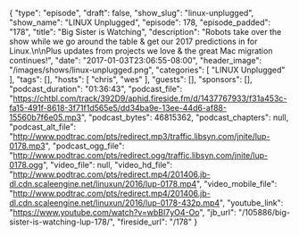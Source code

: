 {
  "type": "episode",
  "draft": false,
  "show_slug": "linux-unplugged",
  "show_name": "LINUX Unplugged",
  "episode": 178,
  "episode_padded": "178",
  "title": "Big Sister is Watching",
  "description": "Robots take over the show while we go around the table & get our 2017 predictions in for Linux.\n\nPlus updates from projects we love & the great Mac migration continues!",
  "date": "2017-01-03T23:06:55-08:00",
  "header_image": "/images/shows/linux-unplugged.png",
  "categories": [
    "LINUX Unplugged"
  ],
  "tags": [],
  "hosts": [
    "chris",
    "wes"
  ],
  "guests": [],
  "sponsors": [],
  "podcast_duration": "01:36:43",
  "podcast_file": "https://chtbl.com/track/392D9/aphid.fireside.fm/d/1437767933/f31a453c-fa15-491f-8618-3f71f1d565e5/dd34ba9e-13ee-44d6-af88-15560b7f6e05.mp3",
  "podcast_bytes": 46815362,
  "podcast_chapters": null,
  "podcast_alt_file": "http://www.podtrac.com/pts/redirect.mp3/traffic.libsyn.com/jnite/lup-0178.mp3",
  "podcast_ogg_file": "http://www.podtrac.com/pts/redirect.ogg/traffic.libsyn.com/jnite/lup-0178.ogg",
  "video_file": null,
  "video_hd_file": "http://www.podtrac.com/pts/redirect.mp4/201406.jb-dl.cdn.scaleengine.net/linuxun/2016/lup-0178.mp4",
  "video_mobile_file": "http://www.podtrac.com/pts/redirect.mp4/201406.jb-dl.cdn.scaleengine.net/linuxun/2016/lup-0178-432p.mp4",
  "youtube_link": "https://www.youtube.com/watch?v=wbBI7yO4-Oo",
  "jb_url": "/105886/big-sister-is-watching-lup-178/",
  "fireside_url": "/178"
}

